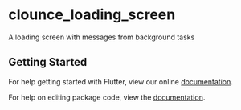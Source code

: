# clounce_loading_screen

A loading screen with messages from background tasks

## Getting Started

For help getting started with Flutter, view our online [documentation](https://flutter.io/).

For help on editing package code, view the [documentation](https://flutter.io/developing-packages/).
